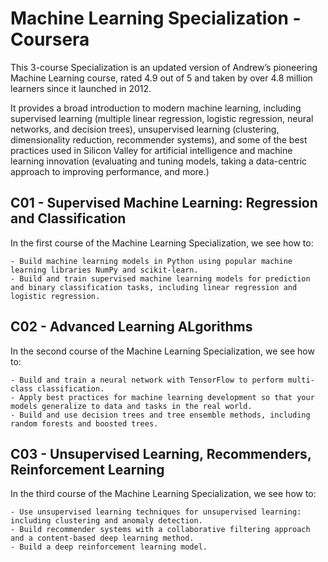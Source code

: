 # Machine Learning Specialization - Coursera

This 3-course Specialization is an updated version of Andrew’s pioneering Machine Learning course, rated 4.9 out of 5 and taken by over 4.8 million learners since it launched in 2012. 

It provides a broad introduction to modern machine learning, including supervised learning (multiple linear regression, logistic regression, neural networks, and decision trees), unsupervised learning (clustering, dimensionality reduction, recommender systems), and some of the best practices used in Silicon Valley for artificial intelligence and machine learning innovation (evaluating and tuning models, taking a data-centric approach to improving performance, and more.)

## C01 - Supervised Machine Learning: Regression and Classification

In the first course of the Machine Learning Specialization, we see how to:

	- Build machine learning models in Python using popular machine learning libraries NumPy and scikit-learn.
	- Build and train supervised machine learning models for prediction and binary classification tasks, including linear regression and logistic regression.
	
## C02 - Advanced Learning ALgorithms 

In the second course of the Machine Learning Specialization, we see how to:

	- Build and train a neural network with TensorFlow to perform multi-class classification.
	- Apply best practices for machine learning development so that your models generalize to data and tasks in the real world.
	- Build and use decision trees and tree ensemble methods, including random forests and boosted trees.
	
## C03 - Unsupervised Learning, Recommenders, Reinforcement Learning

In the third course of the Machine Learning Specialization, we see how to:

	- Use unsupervised learning techniques for unsupervised learning: including clustering and anomaly detection.
	- Build recommender systems with a collaborative filtering approach and a content-based deep learning method.
	- Build a deep reinforcement learning model.

